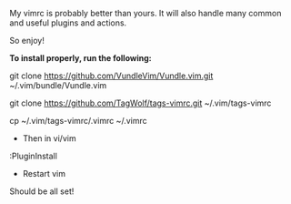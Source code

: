 My vimrc is probably better than yours. It will also handle many common and useful plugins and actions.

So enjoy!

**To install properly, run the following:**

 git clone https://github.com/VundleVim/Vundle.vim.git ~/.vim/bundle/Vundle.vim

 git clone https://github.com/TagWolf/tags-vimrc.git ~/.vim/tags-vimrc

 cp ~/.vim/tags-vimrc/.vimrc ~/.vimrc

* Then in vi/vim

 :PluginInstall

* Restart vim

Should be all set!
